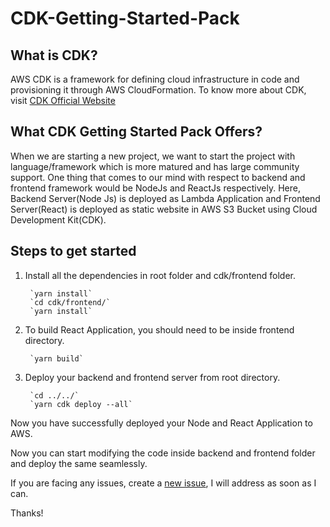 # CDK-Getting-Started-Pack

## What is CDK?

AWS CDK is a framework for defining cloud infrastructure in code and provisioning it through AWS CloudFormation. To know more about CDK, visit [CDK Official Website](https://docs.aws.amazon.com/cdk/v2/guide/home.html)

## What CDK Getting Started Pack Offers?

When we are starting a new project, we want to start the project with language/framework which is more matured and has large community support. One thing that comes to our mind with respect to backend and frontend framework would be NodeJs and ReactJs respectively. Here, Backend Server(Node Js) is deployed as Lambda Application and Frontend Server(React) is deployed as static website in AWS S3 Bucket using Cloud Development Kit(CDK).

## Steps to get started

1. Install all the dependencies in root folder and cdk/frontend folder.

        `yarn install` 
        `cd cdk/frontend/`
        `yarn install`

2. To build React Application, you should need to be inside frontend directory.

        `yarn build`

3. Deploy your backend and frontend server from root directory. 

        `cd ../../`
        `yarn cdk deploy --all`

Now you have successfully deployed your Node and React Application to AWS.

Now you can start modifying the code inside backend and frontend folder and deploy the same seamlessly.

If you are facing any issues, create a [new issue](https://github.com/ranjith-jagadeesh/CDK-Getting-Started/issues/new), I will address as soon as I can.

Thanks! 
